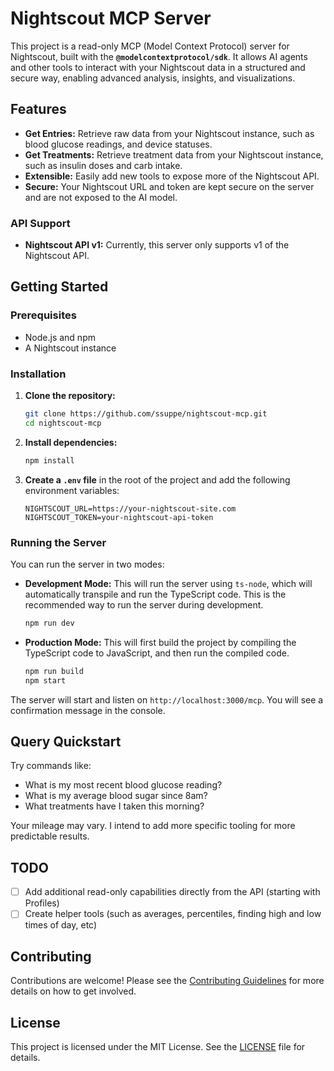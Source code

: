 # Nightscout MCP Server

This project is a read-only MCP (Model Context Protocol) server for Nightscout, built with the **`@modelcontextprotocol/sdk`**. It allows AI agents and other tools to interact with your Nightscout data in a structured and secure way, enabling advanced analysis, insights, and visualizations.

## Features

*   **Get Entries:** Retrieve raw data from your Nightscout instance, such as blood glucose readings, and device statuses.
*   **Get Treatments:** Retrieve treatment data from your Nightscout instance, such as insulin doses and carb intake.
*   **Extensible:** Easily add new tools to expose more of the Nightscout API.
*   **Secure:** Your Nightscout URL and token are kept secure on the server and are not exposed to the AI model.

### API Support

*   **Nightscout API v1:** Currently, this server only supports v1 of the Nightscout API.

## Getting Started

### Prerequisites

*   Node.js and npm
*   A Nightscout instance

### Installation

1.  **Clone the repository:**
    ```bash
    git clone https://github.com/ssuppe/nightscout-mcp.git
    cd nightscout-mcp
    ```
2.  **Install dependencies:**
    ```bash
    npm install
    ```
3.  **Create a `.env` file** in the root of the project and add the following environment variables:
    ```
    NIGHTSCOUT_URL=https://your-nightscout-site.com
    NIGHTSCOUT_TOKEN=your-nightscout-api-token
    ```

### Running the Server

You can run the server in two modes:

*   **Development Mode:** This will run the server using `ts-node`, which will automatically transpile and run the TypeScript code. This is the recommended way to run the server during development.
    ```bash
    npm run dev
    ```
*   **Production Mode:** This will first build the project by compiling the TypeScript code to JavaScript, and then run the compiled code.
    ```bash
    npm run build
    npm start
    ```

The server will start and listen on `http://localhost:3000/mcp`. You will see a confirmation message in the console.

## Query Quickstart
Try commands like:
   * What is my most recent blood glucose reading?
   * What is my average blood sugar since 8am?
   * What treatments have I taken this morning?

Your mileage may vary. I intend to add more specific tooling for more predictable results.

## TODO

- [ ] Add additional read-only capabilities directly from the API (starting with Profiles)
- [ ] Create helper tools (such as averages, percentiles, finding high and low times of day, etc)

## Contributing

Contributions are welcome! Please see the [Contributing Guidelines](CONTRIBUTING.md) for more details on how to get involved.

## License

This project is licensed under the MIT License. See the [LICENSE](LICENSE) file for details.
